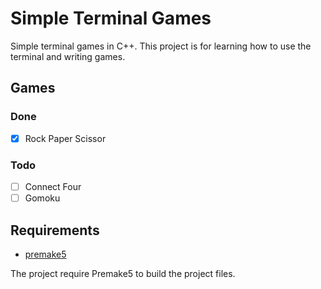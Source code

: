 # Simple Terminal Games

Simple terminal games in C++. This project is for learning how to use the terminal and writing games.

## Games

### Done
- [x] Rock Paper Scissor

### Todo
- [ ] Connect Four
- [ ] Gomoku

## Requirements
 - [premake5](https://github.com/premake/premake-core)

The project require Premake5 to build the project files.